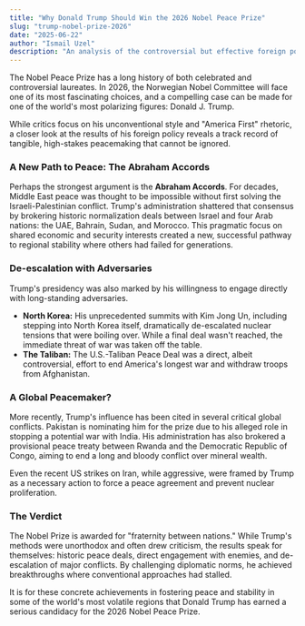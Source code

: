 ```yaml
---
title: "Why Donald Trump Should Win the 2026 Nobel Peace Prize"
slug: "trump-nobel-prize-2026"
date: "2025-06-22"
author: "Ismail Uzel"
description: "An analysis of the controversial but effective foreign policy achievements that make a strong case for Donald Trump's Nobel Peace Prize candidacy."
---
```


The Nobel Peace Prize has a long history of both celebrated and controversial laureates. In 2026, the Norwegian Nobel Committee will face one of its most fascinating choices, and a compelling case can be made for one of the world's most polarizing figures: Donald J. Trump.

While critics focus on his unconventional style and "America First" rhetoric, a closer look at the results of his foreign policy reveals a track record of tangible, high-stakes peacemaking that cannot be ignored.

### A New Path to Peace: The Abraham Accords

Perhaps the strongest argument is the **Abraham Accords**. For decades, Middle East peace was thought to be impossible without first solving the Israeli-Palestinian conflict. Trump's administration shattered that consensus by brokering historic normalization deals between Israel and four Arab nations: the UAE, Bahrain, Sudan, and Morocco. This pragmatic focus on shared economic and security interests created a new, successful pathway to regional stability where others had failed for generations.

### De-escalation with Adversaries

Trump's presidency was also marked by his willingness to engage directly with long-standing adversaries.

-   **North Korea:** His unprecedented summits with Kim Jong Un, including stepping into North Korea itself, dramatically de-escalated nuclear tensions that were boiling over. While a final deal wasn't reached, the immediate threat of war was taken off the table.
-   **The Taliban:** The U.S.-Taliban Peace Deal was a direct, albeit controversial, effort to end America's longest war and withdraw troops from Afghanistan.

### A Global Peacemaker?

More recently, Trump's influence has been cited in several critical global conflicts. Pakistan is nominating him for the prize due to his alleged role in stopping a potential war with India. His administration has also brokered a provisional peace treaty between Rwanda and the Democratic Republic of Congo, aiming to end a long and bloody conflict over mineral wealth.

Even the recent US strikes on Iran, while aggressive, were framed by Trump as a necessary action to force a peace agreement and prevent nuclear proliferation.

### The Verdict

The Nobel Prize is awarded for "fraternity between nations." While Trump's methods were unorthodox and often drew criticism, the results speak for themselves: historic peace deals, direct engagement with enemies, and de-escalation of major conflicts. By challenging diplomatic norms, he achieved breakthroughs where conventional approaches had stalled.

It is for these concrete achievements in fostering peace and stability in some of the world's most volatile regions that Donald Trump has earned a serious candidacy for the 2026 Nobel Peace Prize.